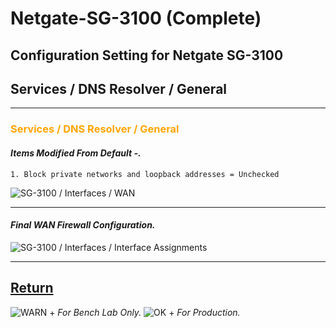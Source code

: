 # Netgate-SG-3100 (Complete)

## Configuration Setting for Netgate SG-3100

## **Services / DNS Resolver / General**

---

### <span style="color:Orange">Services / DNS Resolver / General</span>

#### *Items Modified From Default -.*

    1. Block private networks and loopback addresses = Unchecked

![SG-3100 / Interfaces / WAN](images/Wan-Interface-Configuration.png)

---

#### *Final WAN Firewall Configuration.*

![SG-3100 / Interfaces / Interface Assignments](images/Firewall_WAN_Final.png)

---

## [Return](../README.md)



![WARN +](https://via.placeholder.com/15/FF6A00/000000?text=+) *For Bench Lab Only.*
![OK +](https://via.placeholder.com/15/4CFF00/000000?text=+) *For Production.*
